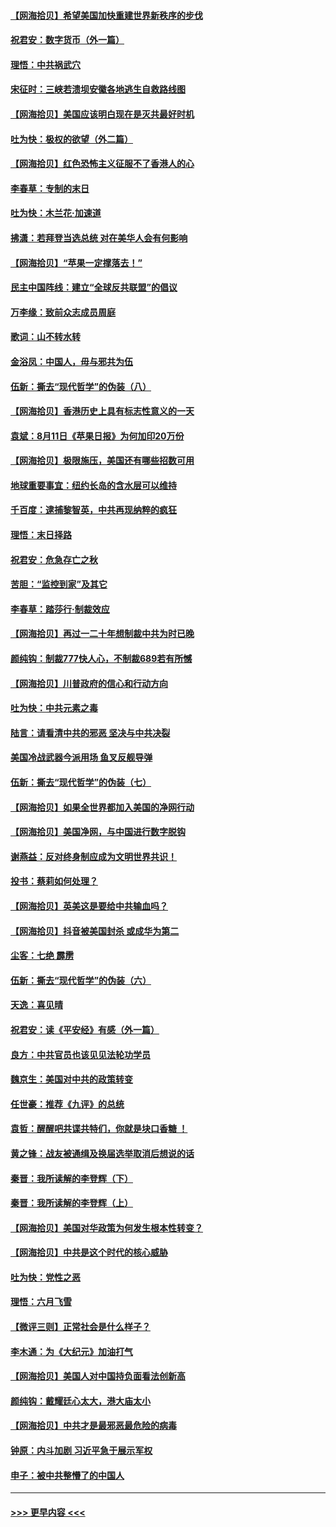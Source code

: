 #### [【网海拾贝】希望美国加快重建世界新秩序的步伐](../pages/nsc993/n12334224.md?t=08161302) 
#### [祝君安：数字货币（外一篇）](../pages/nsc993/n12334186.md?t=08161302) 
#### [理悟：中共祸武穴](../pages/nsc993/n12333962.md?t=08161302) 
#### [宋征时：三峡若溃坝安徽各地逃生自救路线图](../pages/nsc993/n12332450.md?t=08161302) 
#### [【网海拾贝】美国应该明白现在是灭共最好时机](../pages/nsc993/n12332313.md?t=08161302) 
#### [吐为快：极权的欲望（外二篇）](../pages/nsc993/n12332089.md?t=08161302) 
#### [【网海拾贝】红色恐怖主义征服不了香港人的心](../pages/nsc993/n12329296.md?t=08161302) 
#### [李春草：专制的末日](../pages/nsc993/n12329079.md?t=08161302) 
#### [吐为快：木兰花‧加速道](../pages/nsc993/n12327366.md?t=08161302) 
#### [拂潇：若拜登当选总统 对在美华人会有何影响](../pages/nsc993/n12295996.md?t=08161302) 
#### [【网海拾贝】“苹果一定撑落去！”](../pages/nsc993/n12326784.md?t=08161302) 
#### [民主中国阵线：建立“全球反共联盟”的倡议](../pages/nsc993/n12324177.md?t=08161302) 
#### [万李缘：致前众志成员周庭](../pages/nsc993/n12324635.md?t=08161302) 
#### [歌词：山不转水转](../pages/nsc993/n12324599.md?t=08161302) 
#### [金浴凤：中国人，毋与邪共为伍](../pages/nsc993/n12324257.md?t=08161302) 
#### [伍新：撕去“现代哲学”的伪装（八）](../pages/nsc993/n12324188.md?t=08161302) 
#### [【网海拾贝】香港历史上具有标志性意义的一天](../pages/nsc993/n12324021.md?t=08161302) 
#### [袁斌：8月11日《苹果日报》为何加印20万份](../pages/nsc993/n12323955.md?t=08161302) 
#### [【网海拾贝】极限施压，美国还有哪些招数可用](../pages/nsc993/n12322512.md?t=08161302) 
#### [地球重要事宜：纽约长岛的含水层可以维持](../pages/nsc993/n12321844.md?t=08161302) 
#### [千百度：逮捕黎智英，中共再现纳粹的疯狂](../pages/nsc993/n12321777.md?t=08161302) 
#### [理悟：末日择路](../pages/nsc993/n12320812.md?t=08161302) 
#### [祝君安：危急存亡之秋](../pages/nsc993/n12320795.md?t=08161302) 
#### [苦胆：“监控到家”及其它](../pages/nsc993/n12320751.md?t=08161302) 
#### [李春草：踏莎行·制裁效应](../pages/nsc993/n12318290.md?t=08161302) 
#### [【网海拾贝】再过一二十年想制裁中共为时已晚](../pages/nsc993/n12318195.md?t=08161302) 
#### [颜纯钩：制裁777快人心，不制裁689若有所憾](../pages/nsc993/n12316912.md?t=08161302) 
#### [【网海拾贝】川普政府的信心和行动方向](../pages/nsc993/n12316673.md?t=08161302) 
#### [吐为快：中共元素之毒](../pages/nsc993/n12316547.md?t=08161302) 
#### [陆言：请看清中共的邪恶 坚决与中共决裂](../pages/nsc993/n12315784.md?t=08161302) 
#### [美国冷战武器今派用场 鱼叉反舰导弹](../pages/nsc993/n12316258.md?t=08161302) 
#### [伍新：撕去“现代哲学”的伪装（七）](../pages/nsc993/n12315846.md?t=08161302) 
#### [【网海拾贝】如果全世界都加入美国的净网行动](../pages/nsc993/n12315588.md?t=08161302) 
#### [【网海拾贝】美国净网，与中国进行数字脱钩](../pages/nsc993/n12312813.md?t=08161302) 
#### [谢燕益：反对终身制应成为文明世界共识！](../pages/nsc993/n12310465.md?t=08161302) 
#### [投书：蔡莉如何处理？](../pages/nsc993/n12310224.md?t=08161302) 
#### [【网海拾贝】英美这是要给中共输血吗？](../pages/nsc993/n12307646.md?t=08161302) 
#### [【网海拾贝】抖音被美国封杀 或成华为第二](../pages/nsc993/n12305277.md?t=08161302) 
#### [尘客：七绝 霹雳](../pages/nsc993/n12304053.md?t=08161302) 
#### [伍新：撕去“现代哲学”的伪装（六）](../pages/nsc993/n12303243.md?t=08161302) 
#### [天逸：喜见晴](../pages/nsc993/n12303226.md?t=08161302) 
#### [祝君安：读《平安经》有感（外一篇）](../pages/nsc993/n12303170.md?t=08161302) 
#### [良方：中共官员也该见见法轮功学员](../pages/nsc993/n12302985.md?t=08161302) 
#### [魏京生：美国对中共的政策转变](../pages/nsc993/n12302929.md?t=08161302) 
#### [任世豪：推荐《九评》的总统](../pages/nsc993/n12302838.md?t=08161302) 
#### [袁哲：醒醒吧共谍共特们，你就是块口香糖 ！](../pages/nsc993/n12302678.md?t=08161302) 
#### [黄之锋：战友被通缉及换届选举取消后想说的话](../pages/nsc993/n12302681.md?t=08161302) 
#### [秦晋：我所读解的李登辉（下）](../pages/nsc993/n12302171.md?t=08161302) 
#### [秦晋：我所读解的李登辉（上）](../pages/nsc993/n12301979.md?t=08161302) 
#### [【网海拾贝】美国对华政策为何发生根本性转变？](../pages/nsc993/n12302091.md?t=08161302) 
#### [【网海拾贝】中共是这个时代的核心威胁](../pages/nsc993/n12300541.md?t=08161302) 
#### [吐为快：党性之恶](../pages/nsc993/n12300263.md?t=08161302) 
#### [理悟：六月飞雪](../pages/nsc993/n12300243.md?t=08161302) 
#### [【微评三则】正常社会是什么样子？](../pages/nsc993/n12300228.md?t=08161302) 
#### [李木通：为《大纪元》加油打气](../pages/nsc993/n12280363.md?t=08161302) 
#### [【网海拾贝】美国人对中国持负面看法创新高](../pages/nsc993/n12298720.md?t=08161302) 
#### [颜纯钩：戴耀廷心太大，港大庙太小](../pages/nsc993/n12297682.md?t=08161302) 
#### [【网海拾贝】中共才是最邪恶最危险的病毒](../pages/nsc993/n12296470.md?t=08161302) 
#### [钟原：内斗加剧 习近平急于展示军权](../pages/nsc993/n12292544.md?t=08161302) 
#### [申子：被中共整懵了的中国人](../pages/nsc993/n12291389.md?t=08161302) 

----
#### [ >>> 更早内容 <<< ](../indexes/nsc993-earlier.md)

